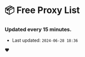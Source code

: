 # :package: Free Proxy List
### Updated every 15 minutes.

- Last updated: `2024-06-28 18:36`

:heart:
